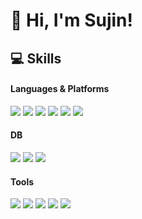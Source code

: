 # 👋 Hi, I'm Sujin!



## 💻 Skills

 <div style="margin: ; text-align: left;" "text-align: left;">
            <h4>Languages & Platforms</h4>
          <img src="https://img.shields.io/badge/Java-007396?style=flat&logo=Java&logoColor=white">
          <img src="https://img.shields.io/badge/Javascript-F7DF1E?style=flat&logo=Javascript&logoColor=white">          
          <img src="https://img.shields.io/badge/Spring-6DB33F?style=flat&logo=Spring&logoColor=white">
          <img src="https://img.shields.io/badge/Spring Boot-6DB33F?style=flat&logo=Spring Boot&logoColor=white">
          <img src="https://img.shields.io/badge/jQuery-0769AD?style=flat&logo=jQuery&logoColor=white">
          <img src="https://img.shields.io/badge/HTML5-E34F26?style=flat&logo=HTML5&logoColor=white">
            <br/> <h4>DB</h4>
          <img src="https://img.shields.io/badge/MySQL-4479A1?style=flat&logo=MySQL&logoColor=white">
          <img src="https://img.shields.io/badge/Oracle-F80000?style=flat&logo=Oracle&logoColor=white">
          <img src="https://img.shields.io/badge/dbeaver-382923?style=flat&logo=dbeaver&logoColor=white">
            <br/> <h4>Tools</h4>
          <img src="https://img.shields.io/badge/eclipseide-2C2255?style=flat&logo=eclipseide&logoColor=white">
          <img src="https://img.shields.io/badge/intellijidea-000000?style=flat&logo=intellijidea&logoColor=white">
          <img src="https://img.shields.io/badge/apachetomcat-F8DC75?style=flat&logo=apachetomcat&logoColor=white">
          <img src="https://img.shields.io/badge/Git-F05032?style=flat&logo=Git&logoColor=white">
          <img src="https://img.shields.io/badge/Github-181717?style=flat&logo=Github&logoColor=white">
            </div>
    </div>

